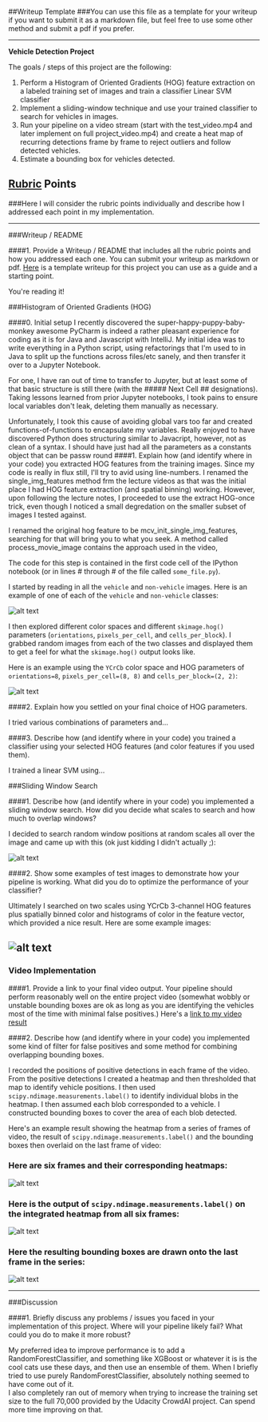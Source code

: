 ##Writeup Template
###You can use this file as a template for your writeup if you want to submit it as a markdown file, but feel free to use some other method and submit a pdf if you prefer.

---

**Vehicle Detection Project**

The goals / steps of this project are the following:

1) Perform a Histogram of Oriented Gradients (HOG) feature extraction on a labeled training set of images and train a classifier Linear SVM classifier
2) Implement a sliding-window technique and use your trained classifier to search for vehicles in images.
3)  Run your pipeline on a video stream (start with the test_video.mp4 and later implement on full project_video.mp4) and create a heat map of recurring detections frame by frame to reject outliers and follow detected vehicles.
4)  Estimate a bounding box for vehicles detected.

[//]: # (Image References)
[image1]: ./output_images/labeled_bbox_6.png
[image2]: ./output_images/visualize_hog2.png
[image3]: ./output_images/sliding_window_test.png
[image4]: ./output_images/search_slide_test.png
[image5]: ./output_images/bboxes_and_heat.png
[image6]: ./output_images/features.png
[image7]: ./examples/output_bboxes.png
[video1]: ./output/project_video.mp4

## [Rubric](https://review.udacity.com/#!/rubrics/513/view) Points
###Here I will consider the rubric points individually and describe how I addressed each point in my implementation.  

---
###Writeup / README

####1. Provide a Writeup / README that includes all the rubric points and how you addressed each one.  You can submit your writeup as markdown or pdf.  [Here](https://github.com/udacity/CarND-Vehicle-Detection/blob/master/writeup_template.md) is a template writeup for this project you can use as a guide and a starting point.  

You're reading it!

###Histogram of Oriented Gradients (HOG)

####0. Initial setup
I recently discovered the super-happy-puppy-baby-monkey awesome PyCharm is indeed a rather pleasant experience for coding as it is for Java and Javascript with IntelliJ.  My initial idea was to write everything in a Python script, using refactorings that I'm used to in Java to split up the functions across files/etc sanely, and then transfer it over to a Jupyter Notebook. 
 
 For one, I have ran out of time to transfer to Jupyter, but at least some of that basic structure is still there (with the ##### Next Cell  ## designations).  Taking lessons learned from prior Jupyter notebooks, I took pains to ensure local variables don't leak, deleting them manually as necessary.   

  Unfortunately, I took this cause of avoiding global vars too far and created functions-of-functions to encapsulate my variables.  Really enjoyed to have discovered Python does structuring similar to Javacript, however, not as clean of a syntax.  I should have just had all the parameters as a constants object that can be passw round
####1. Explain how (and identify where in your code) you extracted HOG features from the training images.
Since my code is really in flux still, I'll try to avid using line-numbers.  I renamed the single_img_features method frm the lecture videos as that was the initial place I had HOG feature extraction (and spatial binning) working.  However, upon following the lecture notes, I proceeded to use the extract HOG-once trick, even though I noticed a small degredation on the smaller subset of images I tested against.
  
  I renamed the original hog feature to be mcv_init_single_img_features, searching for that will bring you to what you seek. 
  A method called process_movie_image contains the approach used in the video, 

The code for this step is contained in the first code cell of the IPython notebook (or in lines # through # of the file called `some_file.py`).  

I started by reading in all the `vehicle` and `non-vehicle` images.  Here is an example of one of each of the `vehicle` and `non-vehicle` classes:

![alt text][image1]

I then explored different color spaces and different `skimage.hog()` parameters (`orientations`, `pixels_per_cell`, and `cells_per_block`).  I grabbed random images from each of the two classes and displayed them to get a feel for what the `skimage.hog()` output looks like.

Here is an example using the `YCrCb` color space and HOG parameters of `orientations=8`, `pixels_per_cell=(8, 8)` and `cells_per_block=(2, 2)`:


![alt text][image2]

####2. Explain how you settled on your final choice of HOG parameters.

I tried various combinations of parameters and...

####3. Describe how (and identify where in your code) you trained a classifier using your selected HOG features (and color features if you used them).

I trained a linear SVM using...

###Sliding Window Search

####1. Describe how (and identify where in your code) you implemented a sliding window search.  How did you decide what scales to search and how much to overlap windows?

I decided to search random window positions at random scales all over the image and came up with this (ok just kidding I didn't actually ;):

![alt text][image3]

####2. Show some examples of test images to demonstrate how your pipeline is working.  What did you do to optimize the performance of your classifier?

Ultimately I searched on two scales using YCrCb 3-channel HOG features plus spatially binned color and histograms of color in the feature vector, which provided a nice result.  Here are some example images:

![alt text][image4]
---

### Video Implementation

####1. Provide a link to your final video output.  Your pipeline should perform reasonably well on the entire project video (somewhat wobbly or unstable bounding boxes are ok as long as you are identifying the vehicles most of the time with minimal false positives.)
Here's a [link to my video result](./project_video.mp4)


####2. Describe how (and identify where in your code) you implemented some kind of filter for false positives and some method for combining overlapping bounding boxes.

I recorded the positions of positive detections in each frame of the video.  From the positive detections I created a heatmap and then thresholded that map to identify vehicle positions.  I then used `scipy.ndimage.measurements.label()` to identify individual blobs in the heatmap.  I then assumed each blob corresponded to a vehicle.  I constructed bounding boxes to cover the area of each blob detected.  

Here's an example result showing the heatmap from a series of frames of video, the result of `scipy.ndimage.measurements.label()` and the bounding boxes then overlaid on the last frame of video:

### Here are six frames and their corresponding heatmaps:

![alt text][image5]

### Here is the output of `scipy.ndimage.measurements.label()` on the integrated heatmap from all six frames:
![alt text][image6]

### Here the resulting bounding boxes are drawn onto the last frame in the series:
![alt text][image7]



---

###Discussion

####1. Briefly discuss any problems / issues you faced in your implementation of this project.  Where will your pipeline likely fail?  What could you do to make it more robust?

My preferred idea to improve performance is to add a RandomForestClassifier, and something like XGBoost or whatever it is is the cool cats use these days, and then use an ensemble of them.  When I briefly tried to use purely RandomForestClassifier, absolutely nothing seemed to have come out of it.  
I also completely ran out of memory when trying to increase the training set size to the full 70,000 provided by the Udacity CrowdAI project.  Can spend more time improving on that. 


